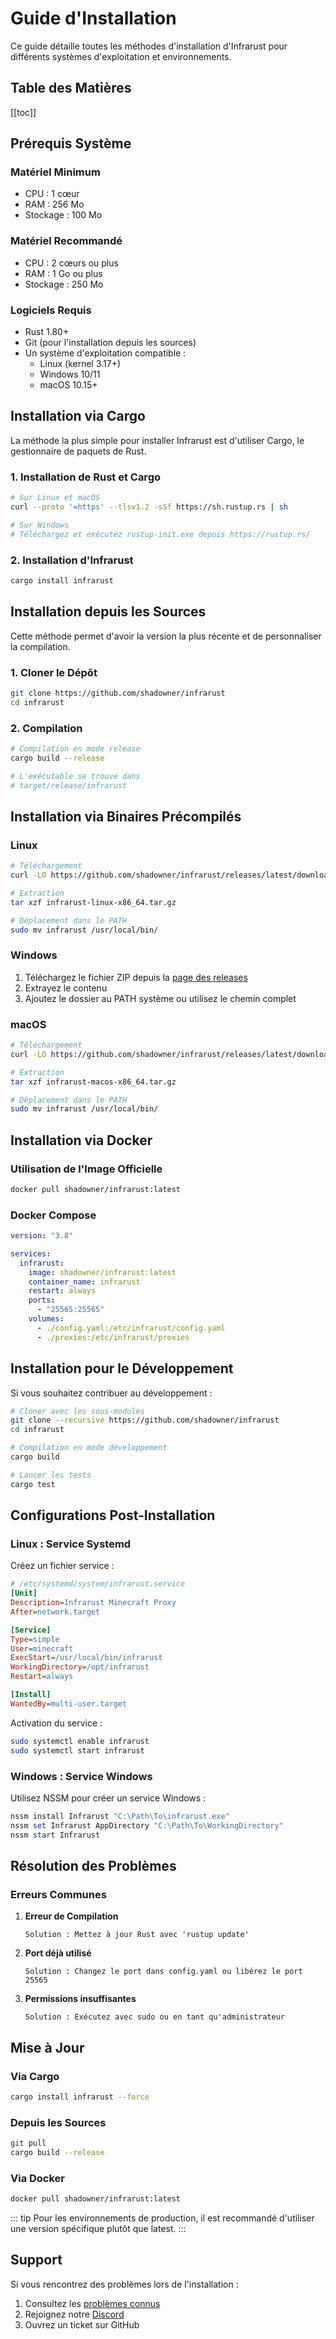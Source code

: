 # Guide d'Installation

Ce guide détaille toutes les méthodes d'installation d'Infrarust pour différents systèmes d'exploitation et environnements.

## Table des Matières

[[toc]]

## Prérequis Système

### Matériel Minimum

- CPU : 1 cœur
- RAM : 256 Mo
- Stockage : 100 Mo

### Matériel Recommandé

- CPU : 2 cœurs ou plus
- RAM : 1 Go ou plus
- Stockage : 250 Mo

### Logiciels Requis

- Rust 1.80+
- Git (pour l'installation depuis les sources)
- Un système d'exploitation compatible :
  - Linux (kernel 3.17+)
  - Windows 10/11
  - macOS 10.15+

## Installation via Cargo

La méthode la plus simple pour installer Infrarust est d'utiliser Cargo, le gestionnaire de paquets de Rust.

### 1. Installation de Rust et Cargo

```bash
# Sur Linux et macOS
curl --proto '=https' --tlsv1.2 -sSf https://sh.rustup.rs | sh

# Sur Windows
# Téléchargez et exécutez rustup-init.exe depuis https://rustup.rs/
```

### 2. Installation d'Infrarust

```bash
cargo install infrarust
```

## Installation depuis les Sources

Cette méthode permet d'avoir la version la plus récente et de personnaliser la compilation.

### 1. Cloner le Dépôt

```bash
git clone https://github.com/shadowner/infrarust
cd infrarust
```

### 2. Compilation

```bash
# Compilation en mode release
cargo build --release

# L'exécutable se trouve dans
# target/release/infrarust
```

## Installation via Binaires Précompilés

### Linux

```bash
# Téléchargement
curl -LO https://github.com/shadowner/infrarust/releases/latest/download/infrarust-linux-x86_64.tar.gz

# Extraction
tar xzf infrarust-linux-x86_64.tar.gz

# Déplacement dans le PATH
sudo mv infrarust /usr/local/bin/
```

### Windows

1. Téléchargez le fichier ZIP depuis la [page des releases](https://github.com/shadowner/infrarust/releases)
2. Extrayez le contenu
3. Ajoutez le dossier au PATH système ou utilisez le chemin complet

### macOS

```bash
# Téléchargement
curl -LO https://github.com/shadowner/infrarust/releases/latest/download/infrarust-macos-x86_64.tar.gz

# Extraction
tar xzf infrarust-macos-x86_64.tar.gz

# Déplacement dans le PATH
sudo mv infrarust /usr/local/bin/
```

## Installation via Docker

### Utilisation de l'Image Officielle

```bash
docker pull shadowner/infrarust:latest
```

### Docker Compose

```yaml
version: "3.8"

services:
  infrarust:
    image: shadowner/infrarust:latest
    container_name: infrarust
    restart: always
    ports:
      - "25565:25565"
    volumes:
      - ./config.yaml:/etc/infrarust/config.yaml
      - ./proxies:/etc/infrarust/proxies
```

## Installation pour le Développement

Si vous souhaitez contribuer au développement :

```bash
# Cloner avec les sous-modules
git clone --recursive https://github.com/shadowner/infrarust
cd infrarust

# Compilation en mode développement
cargo build

# Lancer les tests
cargo test
```

## Configurations Post-Installation

### Linux : Service Systemd

Créez un fichier service :

```ini
# /etc/systemd/system/infrarust.service
[Unit]
Description=Infrarust Minecraft Proxy
After=network.target

[Service]
Type=simple
User=minecraft
ExecStart=/usr/local/bin/infrarust
WorkingDirectory=/opt/infrarust
Restart=always

[Install]
WantedBy=multi-user.target
```

Activation du service :

```bash
sudo systemctl enable infrarust
sudo systemctl start infrarust
```

### Windows : Service Windows

Utilisez NSSM pour créer un service Windows :

```powershell
nssm install Infrarust "C:\Path\To\infrarust.exe"
nssm set Infrarust AppDirectory "C:\Path\To\WorkingDirectory"
nssm start Infrarust
```

## Résolution des Problèmes

### Erreurs Communes

1. **Erreur de Compilation**

   ```
   Solution : Mettez à jour Rust avec 'rustup update'
   ```

2. **Port déjà utilisé**

   ```
   Solution : Changez le port dans config.yaml ou libérez le port 25565
   ```

3. **Permissions insuffisantes**

   ```
   Solution : Exécutez avec sudo ou en tant qu'administrateur
   ```

## Mise à Jour

### Via Cargo

```bash
cargo install infrarust --force
```

### Depuis les Sources

```bash
git pull
cargo build --release
```

### Via Docker

```bash
docker pull shadowner/infrarust:latest
```

::: tip
Pour les environnements de production, il est recommandé d'utiliser une version spécifique plutôt que latest.
:::

## Support

Si vous rencontrez des problèmes lors de l'installation :

1. Consultez les [problèmes connus](https://github.com/shadowner/infrarust/issues)
2. Rejoignez notre [Discord](https://discord.gg/uzs5nZsWaB)
3. Ouvrez un ticket sur GitHub
